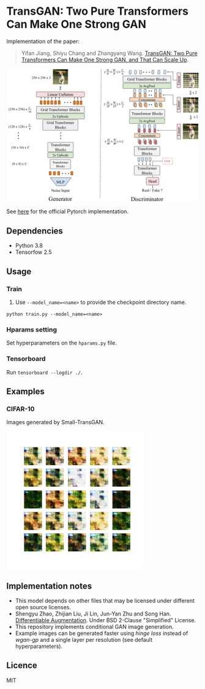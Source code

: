 # TransGAN: Two Pure Transformers Can Make One Strong GAN
Implementation of the paper:

> Yifan Jiang, Shiyu Chang and Zhangyang Wang. [TransGAN: Two Pure Transformers Can Make One
Strong GAN, and That Can Scale Up](https://arxiv.org/abs/2102.07074). 

![Architecture](./images/architecture.png)

See [here](https://github.com/VITA-Group/TransGAN) for the official Pytorch implementation.


## Dependencies
- Python 3.8
- Tensorfow 2.5


## Usage
### Train
1. Use `--model_name=<name>` to provide the checkpoint directory name. 
```
python train.py --model_name=<name> 
```

### Hparams setting
Set hyperparameters on the `hparams.py` file.

### Tensorboard
Run `tensorboard --logdir ./`.


## Examples
### CIFAR-10
Images generated by Small-TransGAN.

![](images/small_transgan.gif "LiteTransGAN ON CIFAR-10")


## Implementation notes
- This model depends on other files that may be licensed under different open source licenses.
- Shengyu Zhao, Zhijian Liu, Ji Lin, Jun-Yan Zhu and Song Han. [Differentiable Augmentation](https://arxiv.org/abs/2006.10738). Under BSD 2-Clause "Simplified" License.
- This repository implements conditional GAN image generation.
- Example images can be generated faster using _hinge loss_ instead of _wgan-gp_ and a single layer per resolution (see default hyperparameters).


## Licence
MIT